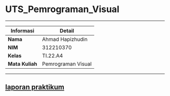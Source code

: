 # UTS_Pemrograman_Visual

---

| Informasi       | Detail             |
| --------------- | ------------------ |
| **Nama**        | Ahmad Hapizhudin   |
| **NIM**         | 312210370          |
| **Kelas**       | TI.22.A4           |
| **Mata Kuliah** | Pemrograman Visual |

---

## [laporan praktikum](/Laporan%20Praktikum%20Pemrograman%20visual.pdf)
